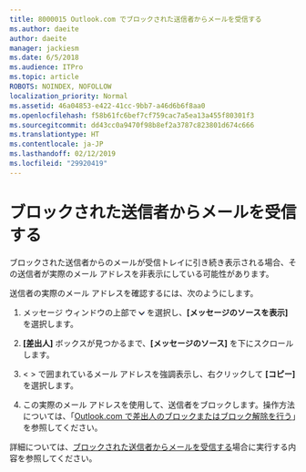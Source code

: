 ```yaml
---
title: 8000015 Outlook.com でブロックされた送信者からメールを受信する
ms.author: daeite
author: daeite
manager: jackiesm
ms.date: 6/5/2018
ms.audience: ITPro
ms.topic: article
ROBOTS: NOINDEX, NOFOLLOW
localization_priority: Normal
ms.assetid: 46a04853-e422-41cc-9bb7-a46d6b6f8aa0
ms.openlocfilehash: f58b61fc6bef7cf759cac7a5ea13a455f80301f3
ms.sourcegitcommit: dd43cc0a9470f98b8ef2a3787c823801d674c666
ms.translationtype: HT
ms.contentlocale: ja-JP
ms.lasthandoff: 02/12/2019
ms.locfileid: "29920419"
---
```

# <a name="receiving-email-from-blocked-senders"></a>ブロックされた送信者からメールを受信する

ブロックされた送信者からのメールが受信トレイに引き続き表示される場合、その送信者が実際のメール アドレスを非表示にしている可能性があります。
  
送信者の実際のメール アドレスを確認するには、次のようにします。
  
1. メッセージ ウィンドウの上部で ![[その他の操作]](media/11884972-7ebb-4afe-8b50-63efefb7cca8.png) を選択し、**[メッセージのソースを表示]** を選択します。
    
2. **[差出人]** ボックスが見つかるまで、**[メッセージのソース]** を下にスクロールします。 
    
3. \< \> で囲まれているメール アドレスを強調表示し、右クリックして **[コピー]** を選択します。
    
4. この実際のメール アドレスを使用して、送信者をブロックします。操作方法については、「[Outlook.com で差出人のブロックまたはブロック解除を行う](https://support.office.com/article/afba1c94-77bb-4f50-8b85-057cf52f4d5e.aspx)」を参照してください。
    
詳細については、[ブロックされた送信者からメールを受信する](https://go.microsoft.com/fwlink/p/?linkid=2002011&amp;clcid=0x409)場合に実行する内容を参照してください。
  

